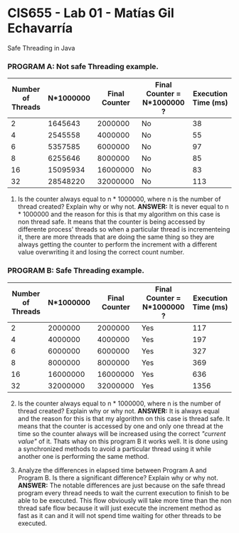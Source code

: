 # CIS655 - Lab 01 - Matías Gil Echavarría
Safe Threading in Java

### PROGRAM A: Not safe Threading example.
| Number of Threads | N*1000000 | Final Counter | Final Counter = N*1000000 ? | Execution Time (ms) |
|-------------------|-----------|---------------|-----------------------------|---------------------|
| 2                 | 1645643   | 2000000       | No                          | 38                  | 
| 4                 | 2545558   | 4000000       | No                          | 55                  |
| 6                 | 5357585   | 6000000       | No                          | 97                  |
| 8                 | 6255646   | 8000000       | No                          | 85                  |
| 16                | 15095934  | 16000000      | No                          | 83                  |
| 32                | 28548220  | 32000000      | No                          | 113                 |

1. Is the counter always equal to n * 1000000, where n is the number of thread created? Explain why or why not.
**ANSWER:** It is never equal to n * 1000000 and the reason for this is that my algorithm on this case is non thread safe. It means that the counter is being accessed by differente process' threads so when a particular thread is incrementeing it, there are more threads that are doing the same thing so they are always getting the counter to perform the increment with a different value overwriting it and losing the correct count number.


### PROGRAM B: Safe Threading example.
| Number of Threads | N*1000000 | Final Counter | Final Counter = N*1000000 ? | Execution Time (ms) |
|-------------------|-----------|---------------|-----------------------------|---------------------|
| 2                 | 2000000   | 2000000       | Yes                         | 117                 |
| 4                 | 4000000   | 4000000       | Yes                         | 197                 |
| 6                 | 6000000   | 6000000       | Yes                         | 327                 |
| 8                 | 8000000   | 8000000       | Yes                         | 369                 |
| 16                | 16000000  | 16000000      | Yes                         | 636                 |
| 32                | 32000000  | 32000000      | Yes                         | 1356                |

2. Is the counter always equal to n * 1000000, where n is the number of thread created? Explain why or why not.
**ANSWER:** It is always equal and the reason for this is that my algorithm on this case is thread safe. It means that the counter is accessed by one and only one thread at the time so the counter always will be increased using the correct *"current value"* of it. Thats whay on this program B it works well. It is done using a synchronized methods to avoid a particular thread using it while another one is performing the same method. 

3. Analyze the differences in elapsed time between Program A and Program B. Is there a significant difference? Explain why or why not.
**ANSWER:** The notable differences are just because on the safe thread program every thread needs to wait the current execution to finish to be able to be executed. This flow obviously will take more time than the non thread safe flow because it will just execute the increment method as fast as it can and it will not spend time waiting for other threads to be executed.
